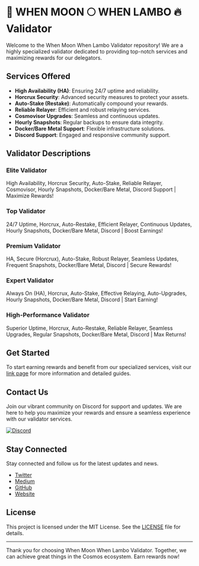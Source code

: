 # 🚀 WHEN MOON 🌕 WHEN LAMBO 🔥 Validator

Welcome to the When Moon When Lambo Validator repository! We are a highly specialized validator dedicated to providing top-notch services and maximizing rewards for our delegators. 

## Services Offered

- **High Availability (HA)**: Ensuring 24/7 uptime and reliability.
- **Horcrux Security**: Advanced security measures to protect your assets.
- **Auto-Stake (Restake)**: Automatically compound your rewards.
- **Reliable Relayer**: Efficient and robust relaying services.
- **Cosmovisor Upgrades**: Seamless and continuous updates.
- **Hourly Snapshots**: Regular backups to ensure data integrity.
- **Docker/Bare Metal Support**: Flexible infrastructure solutions.
- **Discord Support**: Engaged and responsive community support.

## Validator Descriptions

### Elite Validator
High Availability, Horcrux Security, Auto-Stake, Reliable Relayer, Cosmovisor, Hourly Snapshots, Docker/Bare Metal, Discord Support | Maximize Rewards!

### Top Validator
24/7 Uptime, Horcrux, Auto-Restake, Efficient Relayer, Continuous Updates, Hourly Snapshots, Docker/Bare Metal, Discord | Boost Earnings!

### Premium Validator
HA, Secure (Horcrux), Auto-Stake, Robust Relayer, Seamless Updates, Frequent Snapshots, Docker/Bare Metal, Discord | Secure Rewards!

### Expert Validator
Always On (HA), Horcrux, Auto-Stake, Effective Relaying, Auto-Upgrades, Hourly Snapshots, Docker/Bare Metal, Discord | Start Earning!

### High-Performance Validator
Superior Uptime, Horcrux, Auto-Restake, Reliable Relayer, Seamless Upgrades, Regular Snapshots, Docker/Bare Metal, Discord | Max Returns!

## Get Started

To start earning rewards and benefit from our specialized services, visit our [link page](https://links.whenmoonwhenlambo.money/) for more information and detailed guides.

## Contact Us

Join our vibrant community on Discord for support and updates. We are here to help you maximize your rewards and ensure a seamless experience with our validator services.

[![Discord](https://img.shields.io/discord/123456789012345678?label=Join%20Us%20on%20Discord&logo=discord&style=for-the-badge)](https://links.whenmoonwhenlambo.money/)

## Stay Connected

Stay connected and follow us for the latest updates and news.

- [Twitter](https://links.whenmoonwhenlambo.money/)
- [Medium](https://links.whenmoonwhenlambo.money/)
- [GitHub](https://links.whenmoonwhenlambo.money/)
- [Website](https://links.whenmoonwhenlambo.money/)

## License

This project is licensed under the MIT License. See the [LICENSE](LICENSE) file for details.

---

Thank you for choosing When Moon When Lambo Validator. Together, we can achieve great things in the Cosmos ecosystem. Earn rewards now!
